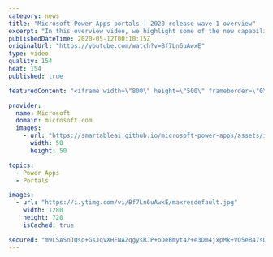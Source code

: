 ```yaml
---
category: news
title: "Microsoft Power Apps portals | 2020 release wave 1 overview"
excerpt: "In this overview video, we highlight some of the new capabilities included in the latest update to Microsoft Power Apps portals.     Here are the capabilities covered:   •    Power BI integration, so you can quickly add Power BI reports, tables, and dashboards to your portals without coding.  •    Themes"
publishedDateTime: 2020-05-12T00:10:15Z
originalUrl: "https://youtube.com/watch?v=Bf7Ln6uAwxE"
type: video
quality: 154
heat: 154
published: true

featuredContent: "<iframe width=\"800\" height=\"500\" frameborder=\"0\" src=\"https://www.youtube.com/embed/Bf7Ln6uAwxE\" allow=\"accelerometer; autoplay; encrypted-media; gyroscope; picture-in-picture\" allowfullscreen></iframe>"

provider:
  name: Microsoft
  domain: microsoft.com
  images:
    - url: "https://smartableai.github.io/microsoft-power-apps/assets/images/organizations/microsoft.com-50x50.jpg"
      width: 50
      height: 50

topics:
  - Power Apps
  - Portals

images:
  - url: "https://i.ytimg.com/vi/Bf7Ln6uAwxE/maxresdefault.jpg"
    width: 1280
    height: 720
    isCached: true

secured: "m9LSASnJQso+GsJqVXHENAZqgysRJP+oDeBmyt42+e3Dm4jxpMk+VQ5eB47sDXrd35viRer17D4tvyM7OKlSNDqGz4hlJfBntEhnvGtyA5aNbAH4QIfp5I5FS/JgiMH11D3sn0CQI0XpD6CGf4XgTatARJCW2YWH5vpfcfxU5uM0Yv6TVGtDqVa/ctsNpyKuqKAdOgPeym/R0kBFX/cQ/savBJiS9I0J+egZvXFm+pV/jPXkDeRZ57iRQseRM7wEFx29rgyQcz1OeNXvnju3PVBxHgNrwnk2gqHpd12q77ruuxP+y4hDw61f0D4zENAtjS+24ojKlsoc7nRc9iWzQLdjmOLsnj1xzstfGXpdHX/6GzQraz23nKTJRhnr1W/VVFxA12eTFTR1p2gYPwB5cqGgsMMAhPx6NvAYZ+d0MDesg9d/XW/3JFZGAp14k3fE;uqW8eSjkt+zgYUc67kYkvg=="
---
```


